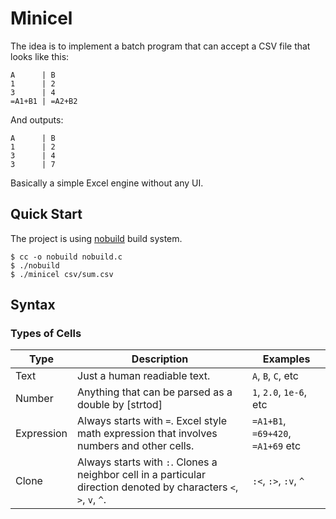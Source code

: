 # Minicel

The idea is to implement a batch program that can accept a CSV file that looks like this:

```csv
A      | B
1      | 2
3      | 4
=A1+B1 | =A2+B2
```

And outputs:

```csv
A      | B
1      | 2
3      | 4
3      | 7
```

Basically a simple Excel engine without any UI.

## Quick Start

The project is using [nobuild](https://github.com/tsoding/nobuild) build system.

```console
$ cc -o nobuild nobuild.c
$ ./nobuild
$ ./minicel csv/sum.csv
```

## Syntax

### Types of Cells

| Type       | Description                                                                                                        | Examples                          |
| ---        | ---                                                                                                                | ---                               |
| Text       | Just a human readiable text.                                                                                       | `A`, `B`, `C`, etc                |
| Number     | Anything that can be parsed as a double by [strtod]                                                                | `1`, `2.0`, `1e-6`, etc           |
| Expression | Always starts with `=`. Excel style math expression that involves numbers and other cells.                         | `=A1+B1`, `=69+420`, `=A1+69` etc |
| Clone      | Always starts with `:`. Clones a neighbor cell in a particular direction denoted by characters `<`, `>`, `v`, `^`. | `:<`, `:>`, `:v`, `^`             |


[stdtod]: https://en.cppreference.com/w/cpp/string/byte/strtof
